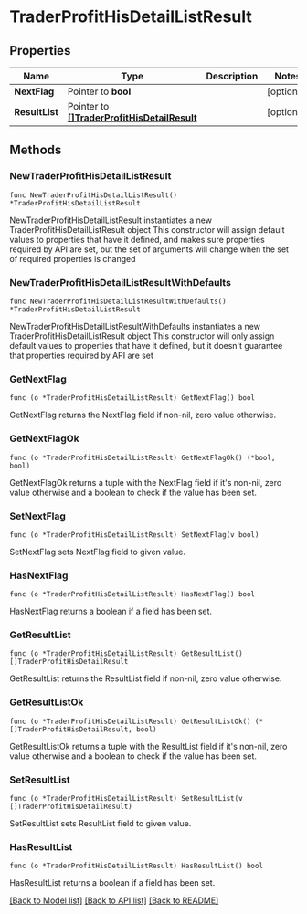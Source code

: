 # TraderProfitHisDetailListResult

## Properties

Name | Type | Description | Notes
------------ | ------------- | ------------- | -------------
**NextFlag** | Pointer to **bool** |  | [optional] 
**ResultList** | Pointer to [**[]TraderProfitHisDetailResult**](TraderProfitHisDetailResult.md) |  | [optional] 

## Methods

### NewTraderProfitHisDetailListResult

`func NewTraderProfitHisDetailListResult() *TraderProfitHisDetailListResult`

NewTraderProfitHisDetailListResult instantiates a new TraderProfitHisDetailListResult object
This constructor will assign default values to properties that have it defined,
and makes sure properties required by API are set, but the set of arguments
will change when the set of required properties is changed

### NewTraderProfitHisDetailListResultWithDefaults

`func NewTraderProfitHisDetailListResultWithDefaults() *TraderProfitHisDetailListResult`

NewTraderProfitHisDetailListResultWithDefaults instantiates a new TraderProfitHisDetailListResult object
This constructor will only assign default values to properties that have it defined,
but it doesn't guarantee that properties required by API are set

### GetNextFlag

`func (o *TraderProfitHisDetailListResult) GetNextFlag() bool`

GetNextFlag returns the NextFlag field if non-nil, zero value otherwise.

### GetNextFlagOk

`func (o *TraderProfitHisDetailListResult) GetNextFlagOk() (*bool, bool)`

GetNextFlagOk returns a tuple with the NextFlag field if it's non-nil, zero value otherwise
and a boolean to check if the value has been set.

### SetNextFlag

`func (o *TraderProfitHisDetailListResult) SetNextFlag(v bool)`

SetNextFlag sets NextFlag field to given value.

### HasNextFlag

`func (o *TraderProfitHisDetailListResult) HasNextFlag() bool`

HasNextFlag returns a boolean if a field has been set.

### GetResultList

`func (o *TraderProfitHisDetailListResult) GetResultList() []TraderProfitHisDetailResult`

GetResultList returns the ResultList field if non-nil, zero value otherwise.

### GetResultListOk

`func (o *TraderProfitHisDetailListResult) GetResultListOk() (*[]TraderProfitHisDetailResult, bool)`

GetResultListOk returns a tuple with the ResultList field if it's non-nil, zero value otherwise
and a boolean to check if the value has been set.

### SetResultList

`func (o *TraderProfitHisDetailListResult) SetResultList(v []TraderProfitHisDetailResult)`

SetResultList sets ResultList field to given value.

### HasResultList

`func (o *TraderProfitHisDetailListResult) HasResultList() bool`

HasResultList returns a boolean if a field has been set.


[[Back to Model list]](../README.md#documentation-for-models) [[Back to API list]](../README.md#documentation-for-api-endpoints) [[Back to README]](../README.md)



